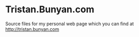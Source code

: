 # Tristan.Bunyan.com


Source files for my personal web page which you can find at http://tristan.bunyan.com
